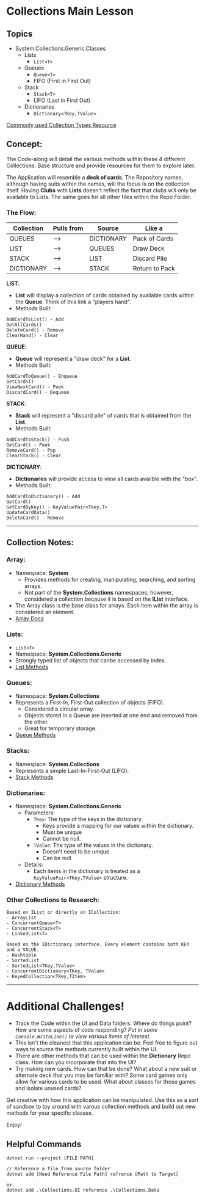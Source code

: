 # Collections Main Lesson
## Topics

- System.Collections.Generic.Classes
  - Lists
    - ```List<T>```
  - Queues
    - ```Queue<T>```
    - FIFO (First in First Out)
  - Stack
    - ```Stack<T>```
    - LIFO (Last in First Out)
  - Dictionaries
    - ```Dictionary<TKey,TValue>```

[Commonly used Collection Types Resource](https://docs.microsoft.com/en-us/dotnet/standard/collections/commonly-used-collection-types)

## Concept:

The Code-along will detail the various methods within these 4 different Collections. Base structure and provide resources for them to explore later.

The Application will resemble a **deck of cards**. The Repository names, although having suits within the names, will the focus is on the collection itself. Having **Clubs** with **Lists** doesn't reflect the fact that clubs will only be available to Lists. The same goes for all other files within the Repo Folder.

### The Flow:
| Collection | Pulls from | Source | Like a | 
| ------------ | ---------- | --------- | ----- |
| QUEUES | --> | DICTIONARY | Pack of Cards |
| LIST | --> | QUEUES | Draw Deck |
| STACK | --> | LIST | Discard Pile |
| DICTIONARY | --> | STACK | Return to Pack |

**LIST**:
  - **List** will display a collection of cards obtained by available cards within the **Queue**. Think of this link a "players hand".
  - Methods Built:
  ``` 
  AddCardToList() - Add
  GetAllCards()
  DeleteCard() - Remove
  ClearHand() - Clear
  ```

**QUEUE**:
  - **Queue** will represent a "draw deck" for a **List**.
  - Methods Built:
  ``` 
  AddCardToQueue() - Enqueue
  GetCards()
  ViewNextCard() - Peek
  DiscardCard() - Dequeue
  ```
**STACK**:
  - **Stack** will represent a "discard pile" of cards that is obtained from the **List**.
  - Methods Built:
  ``` 
  AddCardToStack() - Push
  GetCard() - Peek
  RemoveCard() - Pop
  ClearStack() - Clear
  ```
**DICTIONARY**:
  - **Dictionaries** will provide access to view all cards availble with the "box".
  - Methods Built:
  ``` 
  AddCardToDictionary() - Add
  GetCard()
  GetCardByKey() - KeyValuePair<Tkey,T>
  UpdateCardData()
  DeleteCard() - Remove
  ```

---
## Collection Notes:
### Array:
  - Namespace: **System**
    - Provides methods for creating, manipulating, searching, and sorting arrays.
    - Not part of the **System.Collections** namespaces; however, considered a collection because it is based on the **IList** interface.
  - The Array class is the base class for arrays. Each item within the array is considered an element.
  - [Array Docs](https://docs.microsoft.com/en-us/dotnet/api/system.array?view=net-6.0)

### Lists:
- ```List<T>```
- Namespace: **System.Collections.Generic**
- Strongly typed list of objects that canbe accessed by index. 
- [List Methods](https://docs.microsoft.com/en-us/dotnet/api/system.collections.generic.list-1?view=net-6.0)

### Queues:
- Namespace: **System.Collections**
- Represents a First-In, First-Out collection of objects (FIFO).
  - Considered a circular array.
  - Objects stored in a Queue are inserted at one end and removed from the other.
  - Great for temporary storage.
- [Queue Methods](https://docs.microsoft.com/en-us/dotnet/api/system.collections.queue?view=net-6.0)

### Stacks:
- Namespace: **System.Collections**
- Represents a simple Last-In-First-Out (LIFO).
- [Stack Methods](https://docs.microsoft.com/en-us/dotnet/api/system.collections.stack?view=net-6.0#methods)

### Dictionaries:
- Namespace: **System.Collections.Generic**
  - Parameters:
    - ```TKey```: The type of the keys in the dictionary.
      - Keys provide a mapping for our values within the dictionary.
      - Must be unique
      - Cannot be null.
    - ```TValue```: The type of the values in the dictionary.
      - Doesn't need to be unique
      - Can be null
  - Details:
    - Each items in the dictionary is treated as a ```KeyValuePair<TKey,TValue>``` structure.
- [Dictionary Methods](https://docs.microsoft.com/en-us/dotnet/api/system.collections.generic.dictionary-2?view=net-6.0#methods)

### Other Collections to Research:
```
Based on IList or directly on ICollection:
- ArrayList
- ConcurrentQueue<T>
- ConcurrentStack<T>
- LinkedList<T>

Based on the IDictionary interface. Every element contains both KEY and a VALUE.
- Hashtable
- SortedList
- SortedList<TKey,TValue>
- ConcurrentDictionary<TKey, TValue>
- KeyedCollection<TKey,TItem>
```
---
# Additional Challenges!

- Track the Code within the UI and Data folders. Where do things point? How are some aspects of code responding? *Put in some ```Console.WriteLine()``` to view various items of interest.* 
- This isn't the cleanest that this application can be. Feel free to figure out ways to source the methods currently built within the UI.
- There are other methods that can be used within the **Dictionary** Repo class. How can you incorporate that into the UI?
- Try making new cards. How can that be done? What about a new suit or alternate deck that you may be familiar with? Some card games only allow for various cards to be used. What about classes for those games and isolate unused cards?

Get creative with how this application can be manipulated. Use this as a sort of sandbox to toy around with varous collection methods and build out new methods for your specific classes.

Enjoy!

## Helpful Commands
```
dotnet run --project [FILE PATH]

// Reference a file from source folder
dotnet add [Need Reference File Path] refrence [Path to Target]

ex: 
dotnet add .\Collections.UI reference .\Collections.Data
```